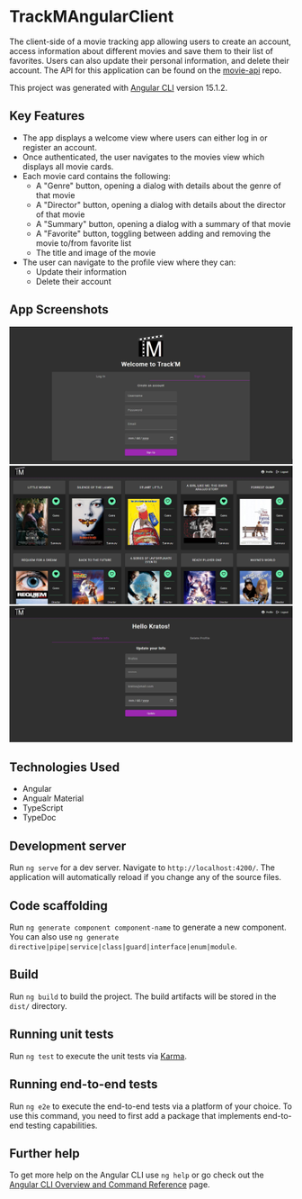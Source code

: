# TrackMAngularClient

The client-side of a movie tracking app allowing users to create an account, access information about different movies and save them to their list of favorites. Users can also update their personal information, and delete their account. The API for this application can be found on the [movie-api](https://github.com/amelieberry/movie-api) repo.

This project was generated with [Angular CLI](https://github.com/angular/angular-cli) version 15.1.2.

## Key Features

* The app displays a welcome view where users can either log in or register an account.
* Once authenticated, the user navigates to the movies view which displays all movie cards.
* Each movie card contains the following:
  - A "Genre" button, opening a dialog with details about the genre of that movie
  - A "Director" button, opening a dialog with details about the director of that movie
  - A "Summary" button, opening a dialog with a summary of that movie
  - A "Favorite" button, toggling between adding and removing the movie to/from favorite list
  - The title and image of the movie
* The user can navigate to the profile view where they can:
  - Update their information
  - Delete their account

## App Screenshots

![A screenshot of the welcome page](./src/assets/welcome-view-capture.JPG)
![A screenshot of the movies page](./src/assets/movies-view-capture.JPG)
![A screenshot of the profile page](./src/assets/profile-view-capture.JPG)

## Technologies Used

* Angular
* Angualr Material
* TypeScript
* TypeDoc

## Development server

Run `ng serve` for a dev server. Navigate to `http://localhost:4200/`. The application will automatically reload if you change any of the source files.

## Code scaffolding

Run `ng generate component component-name` to generate a new component. You can also use `ng generate directive|pipe|service|class|guard|interface|enum|module`.

## Build

Run `ng build` to build the project. The build artifacts will be stored in the `dist/` directory.

## Running unit tests

Run `ng test` to execute the unit tests via [Karma](https://karma-runner.github.io).

## Running end-to-end tests

Run `ng e2e` to execute the end-to-end tests via a platform of your choice. To use this command, you need to first add a package that implements end-to-end testing capabilities.

## Further help

To get more help on the Angular CLI use `ng help` or go check out the [Angular CLI Overview and Command Reference](https://angular.io/cli) page.
